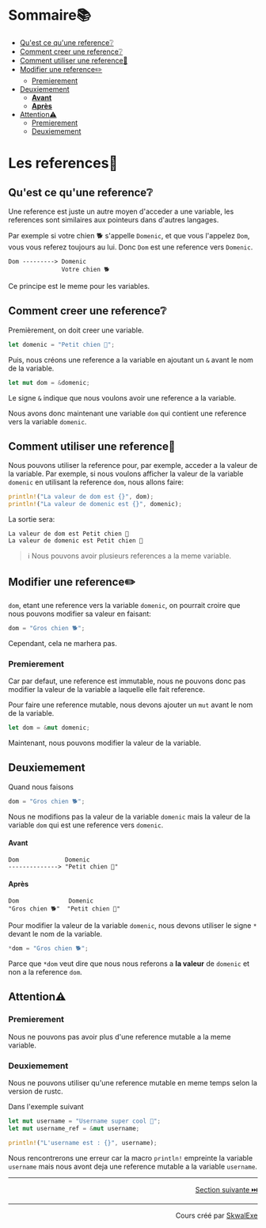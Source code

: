 # Sommaire📚

- [Qu'est ce qu'une reference❔](#quest-ce-quune-reference)
- [Comment creer une reference❔](#comment-creer-une-reference)
- [Comment utiliser une reference🤹](#comment-utiliser-une-reference)
- [Modifier une reference✏️](#modifier-une-reference️)
  - [Premierement](#premierement)
- [Deuxiemement](#deuxiemement)
    - [**Avant**](#avant)
    - [**Après**](#après)
- [Attention⚠️](#attention️)
  - [Premierement](#premierement-1)
  - [Deuxiemement](#deuxiemement-1)


# Les references🔗

## Qu'est ce qu'une reference❔

Une reference est juste un autre moyen d'acceder a une variable, les references sont similaires aux pointeurs dans d'autres langages.

Par exemple si votre chien 🐕 s'appelle `Domenic`, et que vous l'appelez `Dom`, vous vous referez toujours au lui. Donc `Dom` est une reference vers `Domenic`.

```
Dom ---------> Domenic
               Votre chien 🐕
```

Ce principe est le meme pour les variables.

## Comment creer une reference❔

Premièrement, on doit creer une variable.

```rust
let domenic = "Petit chien 🐶";
```

Puis, nous créons une reference a la variable en ajoutant un `&` avant le nom de la variable.

```rust
let mut dom = &domenic;
```

Le signe `&` indique que nous voulons avoir une reference a la variable.

Nous avons donc maintenant une variable `dom` qui contient une reference vers la variable `domenic`.

## Comment utiliser une reference🤹

Nous pouvons utiliser la reference pour, par exemple, acceder a la valeur de la variable.
Par exemple, si nous voulons afficher la valeur de la variable `domenic` en utilisant la reference `dom`, nous allons faire:

```rust
println!("La valeur de dom est {}", dom);
println!("La valeur de domenic est {}", domenic);
```

La sortie sera:

```
La valeur de dom est Petit chien 🐶
La valeur de domenic est Petit chien 🐶
```

> ℹ️ Nous pouvons avoir plusieurs references a la meme variable.

## Modifier une reference✏️

`dom`, etant une reference vers la variable `domenic`, on pourrait croire que nous pouvons modifier sa valeur en faisant:

```rust
dom = "Gros chien 🐕";
```

Cependant, cela ne marhera pas.

### Premierement

Car par defaut, une reference est immutable, nous ne pouvons donc pas modifier la valeur de la variable a laquelle elle fait reference.

Pour faire une reference mutable, nous devons ajouter un `mut` avant le nom de la variable.

```rust
let dom = &mut domenic;
```

Maintenant, nous pouvons modifier la valeur de la variable.

## Deuxiemement

Quand nous faisons 

```rust
dom = "Gros chien 🐕";
```

Nous ne modifions pas la valeur de la variable `domenic` mais la valeur de la variable `dom` qui est une reference vers `domenic`.

#### **Avant**

```
Dom             Domenic
--------------> "Petit chien 🐶"
```

#### **Après**

```
Dom              Domenic
"Gros chien 🐕"  "Petit chien 🐶"
```

Pour modifier la valeur de la variable `domenic`, nous devons utiliser le signe `*` devant le nom de la variable.

```rust
*dom = "Gros chien 🐕";
```

Parce que `*dom` veut dire que nous nous referons a **la valeur** de `domenic` et non a la reference `dom`.

## Attention⚠️

### Premierement

Nous ne pouvons pas avoir plus d'une reference mutable a la meme variable.

### Deuxiemement

Nous ne pouvons utiliser qu'une reference mutable en meme temps selon la version de rustc.

Dans l'exemple suivant

```rust
let mut username = "Username super cool 💪";
let mut username_ref = &mut username;

println!("L'username est : {}", username);
```

Nous rencontrerons une erreur car la macro `println!` empreinte la variable `username` mais nous avont deja une reference mutable a la variable `username`.

---

<p align="right"><a href="../les-structs">Section suivante ⏭️</a></p>

---

<p align="right">Cours créé par <a href="https://github.com/SkwalExe/" target="_blank">SkwalExe</a></p>